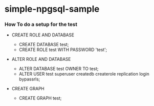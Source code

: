 ﻿# simple-npgsql-sample

### How To do a setup for the test

* CREATE ROLE AND DATABASE
    * CREATE DATABASE test;
    * CREATE ROLE test WITH PASSWORD 'test';

* ALTER ROLE AND DATABASE 
    * ALTER DATABASE test OWNER TO test;
    * ALTER USER test superuser createdb createrole replication login bypassrls;

* CREATE GRAPH
    * CREATE GRAPH test;
